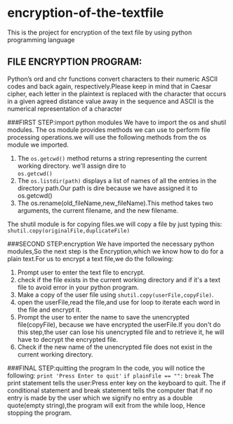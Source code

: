# encryption-of-the-textfile
This is the project for encryption of the text file by using python programming language

## FILE ENCRYPTION PROGRAM:

Python’s ord and chr functions convert characters to their numeric ASCII codes and back again, respectively.Please keep in mind that in Caesar cipher, each letter in the plaintext is replaced with the character that occurs in a given agreed distance value away in the sequence and ASCII is the numerical representation of a character

###FIRST STEP:import python modules
We have to import the os and shutil modules. The os module provides methods we can use to perform file processing operations.we will use the following methods from the os module we imported.
1. The `os.getcwd()` method returns a string representing the current working directory. we'll assign dire to  
   `os.getcwd()`
2. The `os.listdir(path)` displays a list of names of all the entries in the directory path.Our path is dire
   because we have assigned it to os.getcwd()
3. The os.rename(old_fileName,new_fileName).This method takes two arguments, the current filename, and the new
   filename.

The shutil module is for copying files.we will copy a file by just typing this:
`shutil.copy(originalFile,duplicateFile)`

###SECOND STEP:encryption
We have imported the necessary python modules,So the next step is the Encryption,which we know how to do for a plain text.For us to
encrypt a text file,we do the following:
1. Prompt user to enter the text file to encrypt.
2. check if the file exists in the current working directory and if it's a text file to avoid error in your python program.
3. Make a copy of the user file using `shutil.copy(userFile,copyFile)`.
4. open the userFile,read the file,and use for loop to iterate each word in the file and encrypt it.
5. Prompt the user to enter the name to save the unencrypted file(copyFile), because we have encrypted the userFile.If you don't do this step,the user can lose his unencrypted file and to retrieve it, he will have to decrypt the encrypted file.
6. Check if the new name of the unencrypted file does not exist in the current working directory.

###FINAL STEP:quitting the program
In the code, you will notice the following:
`print 'Press Enter to quit'`
`if plainFile == "":`
    `break`
The print statement tells the user:Press enter key on the keyboard to quit. The if conditional statement and break statement tells the computer that if no entry is made by the user which we signify no entry as a double quote(empty string),the program will exit from the while loop, Hence stopping the program.
